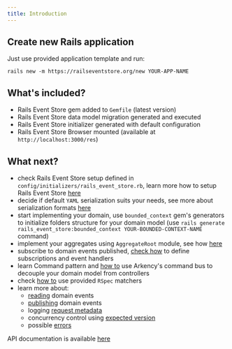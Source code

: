 ```yaml
---
title: Introduction
---
```


## Create new Rails application

Just use provided application template and run:

```
rails new -m https://railseventstore.org/new YOUR-APP-NAME
```

## What's included?

- Rails Event Store gem added to `Gemfile` (latest version)
- Rails Event Store data model migration generated and executed
- Rails Event Store initializer generated with default configuration
- Rails Event Store Browser mounted (available at `http://localhost:3000/res`)

## What next?

- check Rails Event Store setup defined in `config/initializers/rails_event_store.rb`, learn more how to setup Rails Event Store [here](/docs/getting-started/install/)
- decide if default `YAML` serialization suits your needs, see more about serialization formats [here](/docs/advanced-topics/event-serialization-formats)
- start implementing your domain, use `bounded_context` gem's generators to initialize folders structure for your domain model (use `rails generate rails_event_store:bounded_context YOUR-BOUNDED-CONTEXT-NAME` command)
- implement your aggregates using `AggregateRoot` module, see how [here](/docs/core-concepts/event-sourcing)
- subscribe to domain events published, [check how](/docs/core-concepts/subscribe) to define subscriptions and event handlers
- learn Command pattern and [how to](/docs/advanced-topics/command-bus) use Arkency's command bus to decouple your domain model from controllers
- check [how to](/docs/core-concepts/rspec) use provided `RSpec` matchers
- learn more about:
  - [reading](/docs/core-concepts/read) domain events
  - [publishing](/docs/core-concepts/publish) domain events
  - logging [request metadata](/docs/core-concepts/request-metadata)
  - concurrency control using [expected version](/docs/core-concepts/expected-version)
  - possible [errors](/docs/core-concepts/client-errors)

API documentation is available [here](/docs/getting-started/api)
